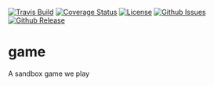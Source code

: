 [![Travis Build](https://img.shields.io/travis/gameplex/game.svg?style=flat-square)](https://travis-ci.org/gameplex/game)
[![Coverage Status](https://img.shields.io/coveralls/gameplex/game.svg?style=flat-square)](https://coveralls.io/r/gameplex/game)
[![License](http://img.shields.io/badge/license-AGPLv3-orange.svg?style=flat-square)](https://github.com/gameplex/game/blob/master/LICENSE)
[![Github Issues](https://img.shields.io/github/issues/gameplex/game.svg?style=flat-square)](https://github.com/gameplex/game/issues)
[![Github Release](https://img.shields.io/github/release/gameplex/game.svg?style=flat-square)](https://github.com/gameplex/game/releases)

game
====

A sandbox game we play
